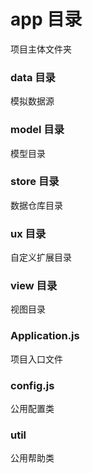 # app 目录
项目主体文件夹
### data 目录
模拟数据源
### model 目录
模型目录
### store 目录
数据仓库目录
### ux 目录
自定义扩展目录
### view 目录
视图目录
### Application.js
项目入口文件
### config.js
公用配置类
### util
公用帮助类